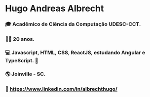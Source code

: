 # Hugo Andreas Albrecht 

### 🎓 Acadêmico de Ciência da Computação UDESC-CCT.
### 👦🏻 20 anos.
### 💻 Javascript, HTML, CSS, ReactJS, estudando Angular e TypeScript. 💚 
### 🌎 Joinville - SC.
### 📑 https://www.linkedin.com/in/albrechthugo/
